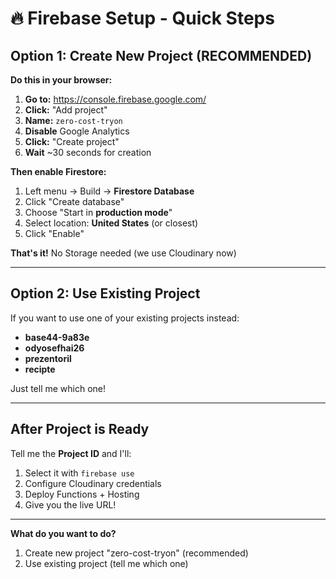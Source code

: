 # 🔥 Firebase Setup - Quick Steps

## Option 1: Create New Project (RECOMMENDED)

**Do this in your browser:**

1. **Go to:** https://console.firebase.google.com/
2. **Click:** "Add project"
3. **Name:** `zero-cost-tryon`
4. **Disable** Google Analytics
5. **Click:** "Create project"
6. **Wait** ~30 seconds for creation

**Then enable Firestore:**
1. Left menu → Build → **Firestore Database**
2. Click "Create database"
3. Choose "Start in **production mode**"
4. Select location: **United States** (or closest)
5. Click "Enable"

**That's it!** No Storage needed (we use Cloudinary now)

---

## Option 2: Use Existing Project

If you want to use one of your existing projects instead:

- **base44-9a83e**
- **odyosefhai26**
- **prezentoril**
- **recipte**

Just tell me which one!

---

## After Project is Ready

Tell me the **Project ID** and I'll:
1. Select it with `firebase use`
2. Configure Cloudinary credentials
3. Deploy Functions + Hosting
4. Give you the live URL!

---

**What do you want to do?**
1. Create new project "zero-cost-tryon" (recommended)
2. Use existing project (tell me which one)
